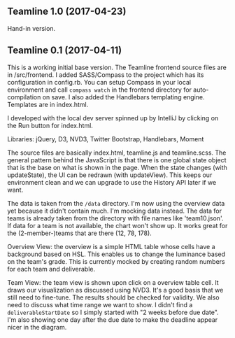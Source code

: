 ## Teamline 1.0 (2017-04-23)

Hand-in version.

## Teamline 0.1 (2017-04-11)

This is a working initial base version. The Teamline frontend source files are in /src/frontend. I added SASS/Compass to the project which has its configuration in config.rb. You can setup Compass in your local environment and call `compass watch` in the frontend directory for auto-compilation on save. I also added the Handlebars templating engine. Templates are in index.html.

I developed with the local dev server spinned up by IntelliJ by clicking on the Run button for index.html.

Libraries: jQuery, D3, NVD3, Twitter Bootstrap, Handlebars, Moment

The source files are basically index.html, teamline.js and teamline.scss. The general pattern behind the JavaScript is that there is one global state object that is the base on what is shown in the page. When the state changes (with updateState), the UI can be redrawn (with updateView). This keeps our environment clean and we can upgrade to use the History API later if we want.

The data is taken from the `/data` directory. I'm now using the overview data yet because it didn't contain much. I'm mocking data instead. The data for teams is already taken from the directory with file names like 'team10.json'. If data for a team is not available, the chart won't show up. It works great for the (2-member-)teams that are there (12, 78, 178).

Overview View: the overview is a simple HTML table whose cells have a background based on HSL. This enables us to change the luminance based on the team's grade. This is currently mocked by creating random numbers for each team and deliverable.

Team View: the team view is shown upon click on a overview table cell. It draws our visualization as discussed using NVD3. It's a good basis that we still need to fine-tune. The results should be checked for validity. We also need to discuss what time range we want to show. I didn't find a `deliverableStartDate` so I simply started with "2 weeks before due date". I'm also showing one day after the due date to make the deadline appear nicer in the diagram.